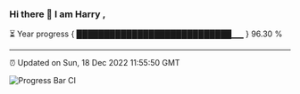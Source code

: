 ### Hi there 👋 I am Harry , 

⏳ Year progress { ████████████████████████████▁▁ } 96.30 %

---

⏰ Updated on Sun, 18 Dec 2022 11:55:50 GMT

![Progress Bar CI](https://github.com/duykhang68/duykhang68/workflows/Progress%20Bar%20CI/badge.svg)
